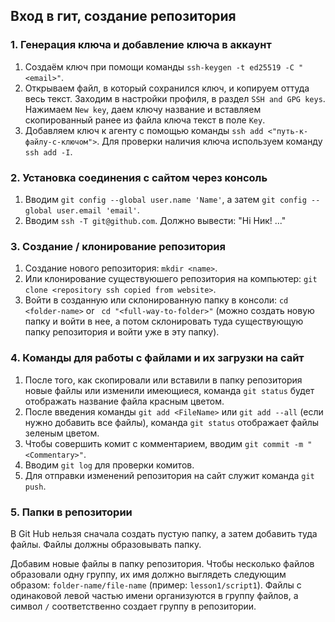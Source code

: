 ## Вход в гит, создание репозитория

### 1. Генерация ключа и добавление ключа в аккаунт

1. Создаём ключ при помощи команды ```ssh-keygen -t ed25519 -C "<email>"```.
2. Открываем файл, в который сохранился ключ, и копируем оттуда весь текст. Заходим в настройки профиля, в раздел ```SSH and GPG keys```. Нажимаем ```New key```, даем ключу название и вставляем скопированный ранее из файла ключа текст в поле ```Key```.
3. Добавляем ключ к агенту с помощью команды ```ssh add <"путь-к-файлу-с-ключом">```. Для проверки наличия ключа используем команду ```ssh add -I```.

### 2. Установка соединения с сайтом через консоль

1. Вводим ```git config --global user.name 'Name'```, а затем ```git config --global user.email 'email'```.
2. Вводим ```ssh -T git@github.com```. Должно вывести: "Hi Ник! ..."

### 3. Создание / клонирование репозитория

1. Создание нового репозитория: ```mkdir <name>```.
2. Или клонирование существуюшего репозитория на компьютер: ```git clone <repository ssh copied from website>```.
3. Войти в созданную или склонированную папку в консоли: ```cd <folder-name>``` or ``` cd "<full-way-to-folder>"``` (можно создать новую папку и войти в нее, а потом склонировать туда существующую папку репозитория и войти уже в эту папку).

### 4. Команды для работы с файлами и их загрузки на сайт

1. После того, как скопировали или вставили в папку репозитория новые файлы или изменили имеющиеся, команда ```git status``` будет отображать название файла красным цветом.
2. После введения команды ```git add <FileName>``` или ```git add --all``` (если нужно добавить все файлы), команда ```git status``` отображает файлы зеленым цветом.
3. Чтобы совершить комит с комментарием, вводим ```git commit -m "<Commentary>"```.
4.  Вводим  ```git log``` для проверки комитов.
5. Для отправки изменений репозитория на сайт служит команда ```git push```.

### 5. Папки в репозитории

В Git Hub нельзя сначала создать пустую папку, а затем добавить туда файлы. Файлы должны образовывать папку.

Добавим новые файлы в папку репозитория. Чтобы несколько файлов образовали одну группу, их имя должно выглядеть следующим образом: ```folder-name/file-name``` (пример: ```lesson1/script1```). Файлы с одинаковой левой частью имени организуются в группу файлов, а символ ```/``` соответственно создает группу в репозитории.